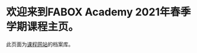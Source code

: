 # 欢迎来到FABOX Academy 2021年春季学期课程主页。

此页面为[课程网站](https://siyucchen.github.io/sp2021-faboxacademy/)的档案库。
